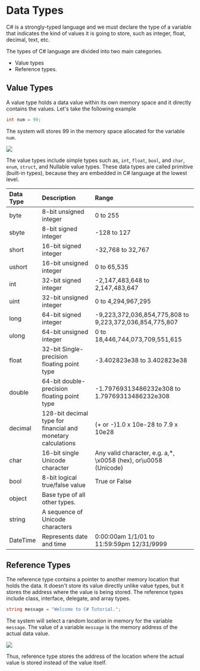 ﻿---
PermaID: 100003
Name: Data Types
---

# Data Types

C# is a strongly-typed language and we must declare the type of a variable that indicates the kind of values it is going to store, such as integer, float, decimal, text, etc.

The types of C# language are divided into two main categories.

 - Value types
 - Reference types. 
 
## Value Types

A value type holds a data value within its own memory space and it directly contains the values. Let's take the following example 

```csharp
int num = 99;
```

The system will stores 99 in the memory space allocated for the variable `num`.

<img src="https://raw.githubusercontent.com/zzzprojects/learn-orm/master/tutorials/csharp-tutorial/images/data-type-1.png">

The value types include simple types such as, `int`, `float`, `bool`, and `char`, `enum`, `struct`, and Nullable value types. These data types are called primitive (built-in types), because they are embedded in C# language at the lowest level.

| Data Type              | Description                                          | Range                                 |
| :--------------------- | :--------------------------------------------------- | :------------------------------------ |
| byte	                 | 8-bit unsigned integer                               | 0 to 255                              |	
| sbyte	                 | 8-bit signed integer                                 | -128 to 127                           |	
| short                  | 16-bit signed integer                                | -32,768 to 32,767                     |
| ushort                 | 16-bit unsigned integer                              | 0 to 65,535                           |
| int                    | 32-bit signed integer                                | -2,147,483,648 to 2,147,483,647       |
| uint                   | 32-bit unsigned integer                              | 0 to 4,294,967,295                    |
| long                   | 64-bit signed integer                                | -9,223,372,036,854,775,808 to 9,223,372,036,854,775,807 |
| ulong                  | 64-bit unsigned integer                              | 0 to 18,446,744,073,709,551,615       |
| float                  | 32-bit Single-precision floating point type          | -3.402823e38 to 3.402823e38           |
| double                 | 64-bit double-precision floating point type          | -1.79769313486232e308 to 1.79769313486232e308 |
| decimal                | 128-bit decimal type for financial and monetary calculations | (+ or -)1.0 x 10e-28 to 7.9 x 10e28   |
| char                   | 16-bit single Unicode character                      | Any valid character, e.g. a,*, \x0058 (hex), or\u0058 (Unicode) |
| bool                   | 8-bit logical true/false value                       | True or False	                        |
| object                 | Base type of all other types.                        |                                       |
| string                 | A sequence of Unicode characters                     |                                       |
| DateTime               | Represents date and time	                            | 0:00:00am 1/1/01 to 11:59:59pm 12/31/9999 |

## Reference Types

The reference type contains a pointer to another memory location that holds the data. It doesn't store its value directly unlike value types, but it stores the address where the value is being stored. The reference types include class, interface, delegate, and array types. 

```csharp
string message = "Welcome to C# Tutorial.";
```

The system will select a random location in memory for the variable `message`. The value of a variable `message` is the memory address of the actual data value. 

<img src="https://raw.githubusercontent.com/zzzprojects/learn-orm/master/tutorials/csharp-tutorial/images/data-type-2.png">

Thus, reference type stores the address of the location where the actual value is stored instead of the value itself.

